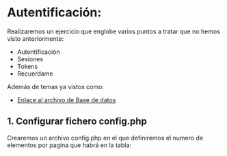 # Autentificación:

Realizaremos un ejercicio que englobe varios puntos a tratar que no hemos visto anteriormente:

  * Autentificación
  * Sesiones
  * Tokens
  * Recuerdame

Además de temas ya vistos como:

  * <a hr></a>
  [Enlace al archivo de Base de datos](5._Base_de_datos.md)




## 1. Configurar fichero config.php

Crearemos un archivo config.php en el que definiremos el numero de elementos por pagina que habrá en la tabla:

